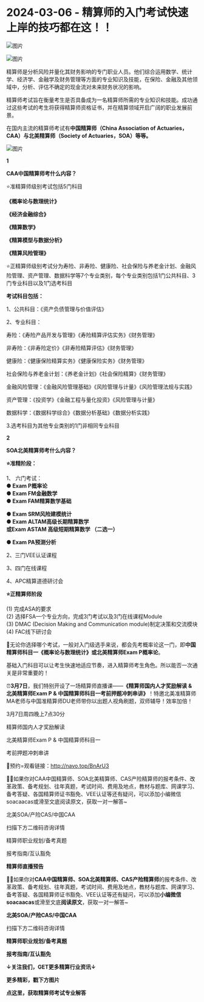 # 2024-03-06 - 精算师的入门考试快速上岸的技巧都在这！！

![图片](https://mmbiz.qpic.cn/mmbiz_jpg/mK3FpI9af4kg4PH3You8v1p2s4zAl35ZxNnxg0MdNmVTvH2IJcatox7FnBcNAnYE4JN8ZPBDeK1yLvRwqaptmA/640?wx_fmt=jpeg&wxfrom=5&wx_lazy=1&wx_co=1&tp=webp)

![图片](https://mmbiz.qpic.cn/mmbiz_gif/mK3FpI9af4kg4PH3You8v1p2s4zAl35ZQkpnCFrL4sxibTsCHduia44N0WRpw0ibe62rGfxowYB0ZzQROPDAlhh3Q/640?wx_fmt=gif&wxfrom=5&wx_lazy=1&tp=webp)

精算师是分析风险并量化其财务影响的专门职业人员。他们综合运用数学、统计学、经济学、金融学及财务管理等方面的专业知识及技能，在保险、金融及其他领域中，分析、评估不确定的现金流对未来财务状况的影响。

精算师考试旨在衡量考生是否具备成为一名精算师所需的专业知识和技能。成功通过这些考试的考生将获得精算师资格证书，并在精算领域开启广阔的职业发展前景。

在国内主流的精算师考试有**中国精算师（China Association of Actuaries，CAA）**与**北美精算师（Society of Actuaries，SOA）**等等**。**

![图片](https://mmbiz.qpic.cn/sz_mmbiz_jpg/mK3FpI9af4kswEVB5efFBfkwgfT6nzGq980qiaLrwpent3LaayqCmfHB7A2lIKHLFjDbUxqiaibo0UJH4TwCepgTw/640?wx_fmt=jpeg&tp=webp&wxfrom=5&wx_lazy=1)

**1**

**CAA中国精算师考什么内容？**

⭐准精算师级别考试包括5门科目

**《概率论与数理统计》**

**《经济金融综合》**

**《精算数学》**

**《精算模型与数据分析》**

**《精算风险管理》**

⭐正精算师级别考试分为寿险、非寿险、健康险、社会保险与养老金计划、金融风险管理、资产管理、数据科学等7个专业类别，每个专业类别包括1门公共科目、3门专业科目以及1门选考科目

**考试科目包括：**

1、公共科目：《资产负债管理与价值评估》

2、专业科目：

寿险：《寿险产品开发与管理》《寿险精算评估实务》《财务管理》

非寿险：《非寿险定价》《非寿险精算评估》《财务管理》

健康险：《健康保险精算实务》《健康保险实务》《财务管理》

社会保险与养老金计划：《养老金计划》《社会保险精算》《财务管理》

金融风险管理：《金融风险管理基础》《风险管理与计量》《风险管理法规与实践》

资产管理：《投资学》《金融工程与量化投资》《风险管理与计量》

数据科学：《数据科学综合》《数据分析基础》《数据分析实践》

3.选考科目为其他专业类别的1门非相同专业科目

**2**

**SOA北美精算师考什么内容？**

**⭐准精阶段：**

1、 六门考试：  
**● Exam P概率论  
● Exam FM金融数学  
● Exam FAM精算数学基础**

**● Exam SRM风险建模统计  
● Exam ALTAM高级长期精算数学  
或Exam ASTAM 高级短期精算数学 （二选一）**

**● Exam PA预测分析**

2、三门VEE认证课程

3、四门在线课程

4、APC精算道德研讨会 

**⭐正精算师阶段**

(1) 完成ASA的要求  
(2) 选择FSA一个专业方向，完成3门考试以及3门在线课程Module  
(3) DMAC (Decision Making and Communication module)制定决策和交流模块  
(4) FAC线下研讨会

🙋无论你选择哪个考试，一般对入门级选手来说，都会先考概率论这一门，即**中国精算师科目一《概率论与数理统计》**或**北美精算师Exam P概率论**。

基础入门科目可以让考生快速地适应节奏，进入精算师考生角色。所以能否一次通关是非常重要的！

⏰**3月7日**，我们特别开设了一场精算师直播课——**《精算师国内人才奖励解读 & 北美精算师Exam P & 中国精算师科目一考前押题冲刺串讲》**！特邀北美准精算师MA老师与中国准精算师DU老师带你以出题人视角刷题，双师辅导！效率加倍！



3月7日周四晚上7点30分

精算师国内人才奖励解读 

北美精算师Exam P & 中国精算师科目一

考前押题冲刺串讲



🔗预约=观看链接：http://navo.top/BnArU3

💁‍♀️如果你对CAA中国精算师、SOA北美精算师、CAS产险精算师的报考条件、改革政策、备考规划、往年真题，考试时间、费用及地点，教材与题库、网课学习、备考答疑、各国精算师证书豁免、VEE认证等还有疑问，可以添加小编微信soacaacas或滑至文底阅读原文，获取一对一解答~

北美SOA/产险CAS/中国CAA

扫描下方二维码咨询详情



精算师职业规划/备考真题

报考指南/互认豁免

**精算师直播预告**

**💁‍♀️**如果你对**CAA中国精算师、SOA北美精算师、CAS产险精算师**的报考条件、改革政策、备考规划、往年真题，考试时间、费用及地点，教材与题库、网课学习、备考答疑、各国精算师证书豁免、VEE认证等还有疑问，可以添加**小编微信soacaacas**或滑至文底**阅读原文**，获取一对一解答~

**北美SOA/产险CAS/中国CAA**

扫描下方二维码咨询详情



**精算师职业规划/备考真题**

**报考指南/互认豁免**

**↓关注我们，GET更多精算行业资讯↓**





**更多精彩，戳下方图片**



[](http://mp.weixin.qq.com/s?__biz=Mzg5ODgxNDE0NQ==&mid=2247496095&idx=1&sn=1652ad043d7583602c430bfc3007aac3&chksm=c05e6831f729e127b771f250531ddbc5e5fa382e199b4a6f49c73a6c8a3b21102ab8fe3e879f&scene=21#wechat_redirect)

[](http://mp.weixin.qq.com/s?__biz=Mzg5ODgxNDE0NQ==&mid=2247493501&idx=1&sn=7620e474746373a659fe5ef89fbb7cd2&chksm=c05e7ed3f729f7c511ae682b3857e983df48e50f8605ed66cb2ef2297a4871ede24978a97033&scene=21#wechat_redirect)

[](http://mp.weixin.qq.com/s?__biz=Mzg5ODgxNDE0NQ==&mid=2247485880&idx=1&sn=0ba2bf0e4451dec32a929e06b118121c&chksm=c05d9016f72a1900fe9894195b322250dec7c7456ca30c5cce94ae6819d30bc65094e2e2719d&scene=21#wechat_redirect)

[](http://mp.weixin.qq.com/s?__biz=Mzg5ODgxNDE0NQ==&mid=2247483716&idx=1&sn=e1df2885756e4f4a72d0567ffa4690bb&chksm=c05d98eaf72a11fca6a29c8eb62754a0b92898373d1de868332308fafe026d4c456fc0f4653f&scene=21#wechat_redirect)

[](http://mp.weixin.qq.com/s?__biz=Mzg5ODgxNDE0NQ==&mid=2247484305&idx=1&sn=faae400b6a109a99b390d9cf3b2e4c29&chksm=c05d9a3ff72a1329c36d211fdd502501b728c1692d079cf95ee41fd0269002f7c72cffff1ad0&scene=21#wechat_redirect)







**点这里，获取精算师考试专业解答**